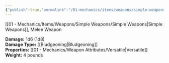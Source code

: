 ```yaml
---
{"publish":true,"permalink":"/01-mechanics/items/weapons/simple-weapons/quarterstaff/"}
---
```


[[01 - Mechanics/Items/Weapons/Simple Weapons/Simple Weapons\|Simple Weapons]], Melee Weapon

**Damage:** 1d6 (1d8)  
**Damage Type:** [[Bludgeoning\|Bludgeoning]]  
**Properties:** [[01 - Mechanics/Weapon Attributes/Versatile\|Versatile]]  
**Weight:** 4 pounds